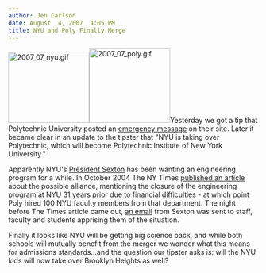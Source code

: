 ```yaml
---
author: Jen Carlson
date: August  4, 2007  4:05 PM
title: NYU and Poly Finally Merge
---
```


<p><img alt="2007_07_nyu.gif" src="https://web.archive.org/web/20130316052259im_/http://gothamist.com/attachments/arts_jen/2007_07_nyu.gif" width="163" height="143" class="right"><img alt="2007_07_poly.gif" src="https://web.archive.org/web/20130316052259im_/http://gothamist.com/attachments/arts_jen/2007_07_poly.gif" width="163" height="150" class="right">Yesterday we got a tip that Polytechnic University posted an <a href="https://web.archive.org/web/20130316052259/http://www.poly.edu/emergency/">emergency message</a> on their site. Later it became clear in an update to the tipster that &quot;NYU is taking over Polytechnic, which will become Polytechnic Institute of New York University.&quot;</p>

<p>Apparently NYU&apos;s <a href="https://web.archive.org/web/20130316052259/http://www.nyu.edu/about/sexton-background.html">President Sexton</a> has been wanting an engineering program for a while. In October 2004 The NY Times <a href="https://web.archive.org/web/20130316052259/http://www.poly.edu/poly_ebriefs/archives/Nov04/NYT.htm">published an article</a> about the possible alliance, mentioning the closure of the engineering program at NYU 31 years prior due to financial difficulties - at which point Poly hired 100 NYU faculty members from that department. The night before The Times article came out, <a href="https://web.archive.org/web/20130316052259/http://www.poly.edu/poly_ebriefs/archives/Nov04/email.htm">an email</a> from Sexton was sent to staff, faculty and students apprising them of the situation.</p>

<p>Finally it looks like NYU will be getting big science back, and while both schools will mutually benefit from the merger we wonder what this means for admissions standards...and the question our tipster asks is: will the NYU kids will now take over Brooklyn Heights as well?</p>